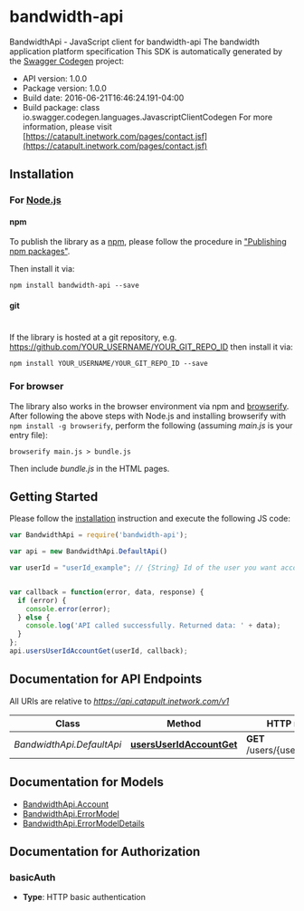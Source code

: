 # bandwidth-api

BandwidthApi - JavaScript client for bandwidth-api
The bandwidth application platform specification
This SDK is automatically generated by the [Swagger Codegen](https://github.com/swagger-api/swagger-codegen) project:

- API version: 1.0.0
- Package version: 1.0.0
- Build date: 2016-06-21T16:46:24.191-04:00
- Build package: class io.swagger.codegen.languages.JavascriptClientCodegen
For more information, please visit [https://catapult.inetwork.com/pages/contact.jsf](https://catapult.inetwork.com/pages/contact.jsf)

## Installation

### For [Node.js](https://nodejs.org/)

#### npm

To publish the library as a [npm](https://www.npmjs.com/),
please follow the procedure in ["Publishing npm packages"](https://docs.npmjs.com/getting-started/publishing-npm-packages).

Then install it via:

```shell
npm install bandwidth-api --save
```

#### git
#
If the library is hosted at a git repository, e.g.
https://github.com/YOUR_USERNAME/YOUR_GIT_REPO_ID
then install it via:

```shell
npm install YOUR_USERNAME/YOUR_GIT_REPO_ID --save
```

### For browser

The library also works in the browser environment via npm and [browserify](http://browserify.org/). After following
the above steps with Node.js and installing browserify with `npm install -g browserify`,
perform the following (assuming *main.js* is your entry file):

```shell
browserify main.js > bundle.js
```

Then include *bundle.js* in the HTML pages.

## Getting Started

Please follow the [installation](#installation) instruction and execute the following JS code:

```javascript
var BandwidthApi = require('bandwidth-api');

var api = new BandwidthApi.DefaultApi()

var userId = "userId_example"; // {String} Id of the user you want account information for


var callback = function(error, data, response) {
  if (error) {
    console.error(error);
  } else {
    console.log('API called successfully. Returned data: ' + data);
  }
};
api.usersUserIdAccountGet(userId, callback);

```

## Documentation for API Endpoints

All URIs are relative to *https://api.catapult.inetwork.com/v1*

Class | Method | HTTP request | Description
------------ | ------------- | ------------- | -------------
*BandwidthApi.DefaultApi* | [**usersUserIdAccountGet**](docs/DefaultApi.md#usersUserIdAccountGet) | **GET** /users/{userId}/account | 


## Documentation for Models

 - [BandwidthApi.Account](docs/Account.md)
 - [BandwidthApi.ErrorModel](docs/ErrorModel.md)
 - [BandwidthApi.ErrorModelDetails](docs/ErrorModelDetails.md)


## Documentation for Authorization


### basicAuth

- **Type**: HTTP basic authentication

